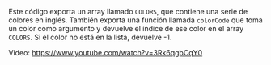Este código exporta un array llamado `COLORS`, que contiene una serie de colores en inglés. También exporta una función llamada `colorCode` que toma un color como argumento y devuelve el índice de ese color en el array `COLORS`. Si el color no está en la lista, devuelve -1.


Video: https://www.youtube.com/watch?v=3Rk6qgbCqY0